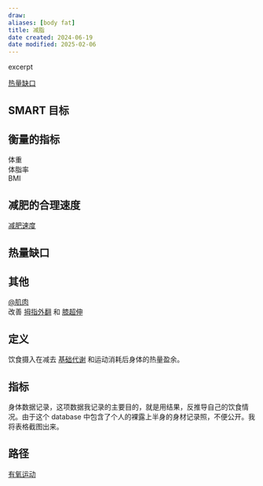 ```yaml
---
draw:
aliases: [body fat]
title: 减脂
date created: 2024-06-19
date modified: 2025-02-06
---
```


excerpt

<!-- more -->

[热量缺口](热量缺口.md)

<!-- more -->

## SMART 目标

## 衡量的指标

体重  
体脂率  
BMI

## 减肥的合理速度

[减肥速度](减肥速度.md)

## 热量缺口

## 其他

[@肌肉](@肌肉.md)  
改善 [拇指外翻](拇指外翻.md) 和 [膝超伸](膝超伸.md)

## 定义

饮食摄入在减去 [基础代谢](基础代谢.md) 和运动消耗后身体的热量盈余。

## 指标

身体数据记录，这项数据我记录的主要目的，就是用结果，反推导自己的饮食情况。由于这个 database 中包含了个人的裸露上半身的身材记录照，不便公开。我将表格截图出来。

## 路径

[有氧运动](有氧运动.md)
